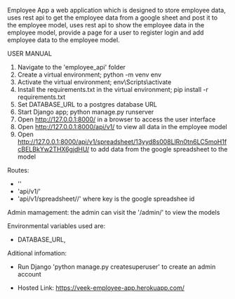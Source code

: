 Employee App a web application which is designed to store employee data, uses rest api to get the employee data from a google sheet and post it to the employee model, uses rest api to show the employee data in the employee model, provide a page for a user to register
login and add employee data to the employee model.

USER MANUAL
1. Navigate to the 'employee_api' folder
2. Create a virtual environment; python -m venv env
3. Activate the virtual environment; env\Scripts\activate
4. Install the requirements.txt in the virtual environment; pip install -r requirements.txt
5. Set DATABASE_URL to a postgres database URL
6. Start Django app; python manage.py runserver
7. Open http://127.0.0.1:8000/ in a browser to access the user interface
8. Open http://127.0.0.1:8000/api/v1/ to view all data in the employee model
9. Open http://127.0.0.1:8000/api/v1/spreadsheet/13yyd8s008LlRn0tn6LC5moH1fcBELBkYw2THX6gjdHU/ to add data from the google spreadsheet to the model

Routes: 
- '' 
- 'api/v1/'
- 'api/v1/spreadsheet/<key>/'   where key is the google spreadshee id


Admin mamagement: the admin can visit the '/admin/' to view the models

Environmental variables used are:
- DATABASE_URL,

Aditional infomation: 
- Run Django 'python manage.py createsuperuser' to create an admin account

- Hosted Link: https://veek-employee-app.herokuapp.com/